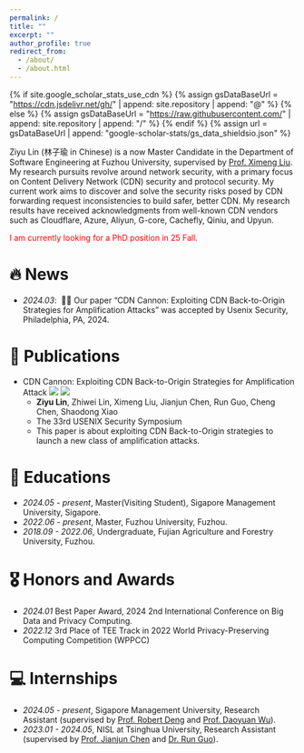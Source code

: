 ```yaml
---
permalink: /
title: ""
excerpt: ""
author_profile: true
redirect_from: 
  - /about/
  - /about.html
---
```


{% if site.google_scholar_stats_use_cdn %}
{% assign gsDataBaseUrl = "https://cdn.jsdelivr.net/gh/" | append: site.repository | append: "@" %}
{% else %}
{% assign gsDataBaseUrl = "https://raw.githubusercontent.com/" | append: site.repository | append: "/" %}
{% endif %}
{% assign url = gsDataBaseUrl | append: "google-scholar-stats/gs_data_shieldsio.json" %}

<span class='anchor' id='about-me'></span>

Ziyu Lin (林子瑜 in Chinese) is a now Master Candidate in the Department of Software Engineering at Fuzhou University, supervised by [Prof. Ximeng Liu](https://ccds.fzu.edu.cn/info/1206/5178.htm). My research pursuits revolve around network security, with a primary focus on Content Delivery Network (CDN) security and protocol security. My current work aims to discover and solve the security risks posed by CDN forwarding request inconsistencies to build safer, better CDN. My research results have received acknowledgments from well-known CDN vendors such as Cloudflare, Azure, Aliyun, G-core, Cachefly, Qiniu, and Upyun.

<font color="red"> I am currently looking for a PhD position in 25 Fall. </font> 





# 🔥 News
- *2024.03*: &nbsp;🎉🎉 Our paper “CDN Cannon: Exploiting CDN Back-to-Origin Strategies for Amplification Attacks” was accepted by Usenix Security, Philadelphia, PA, 2024.


# 📝 Publications 


- CDN Cannon: Exploiting CDN Back-to-Origin Strategies for Amplification Attack
![](https://img.shields.io/badge/CCF-A-red?style=flat-square) ![](https://img.shields.io/badge/USENIX%20Security-2024-blue?style=flat-square)
  - **Ziyu Lin**, Zhiwei Lin, Ximeng Liu, Jianjun Chen, Run Guo, Cheng Chen, Shaodong Xiao
  - The 33rd USENIX Security Symposium
  - This paper is about exploiting CDN Back-to-Origin strategies to launch a new class of amplification attacks.



# 📖 Educations
- *2024.05 - present*, Master(Visiting Student), Sigapore Management University, Sigapore.
- *2022.06 - present*, Master, Fuzhou University, Fuzhou.
- *2018.09 - 2022.06*, Undergraduate, Fujian Agriculture and Forestry University, Fuzhou.

# 🎖 Honors and Awards
- *2024.01* Best Paper Award, 2024 2nd International Conference on Big Data and Privacy Computing. 
- *2022.12* 3rd Place of TEE Track in 2022 World Privacy-Preserving Computing Competition (WPPCC) 


# 💻 Internships
- *2024.05 - present*, Sigapore Management University, Research Assistant (supervised by [Prof. Robert Deng]([http://www.mysmu.edu/faculty/robertdeng/]) and [Prof. Daoyuan Wu]([https://daoyuan14.github.io/])).
- *2023.01 - 2024.05*, NISL at Tsinghua University, Research Assistant (supervised by [Prof. Jianjun Chen]([https://www.jianjunchen.com/]) and [Dr. Run Guo]([https://netsec.ccert.edu.cn/people/gr15])).

